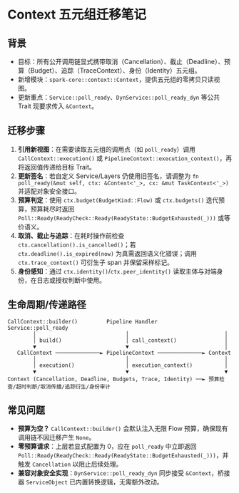 # Context 五元组迁移笔记

## 背景
- 目标：所有公开调用链显式携带取消（Cancellation）、截止（Deadline）、预算（Budget）、追踪（TraceContext）、身份（Identity）五元组。
- 新增模块：`spark-core::context::Context`，提供五元组的零拷贝只读视图。
- 更新重点：`Service::poll_ready`、`DynService::poll_ready_dyn` 等公共 Trait 现要求传入 `&Context`。

## 迁移步骤
1. **引用新视图**：在需要读取五元组的调用点（如 `poll_ready`）调用 `CallContext::execution()` 或 `PipelineContext::execution_context()`，再将返回值传递给目标 Trait。
2. **更新签名**：若自定义 Service/Layers 仍使用旧签名，请调整为 `fn poll_ready(&mut self, ctx: &Context<'_>, cx: &mut TaskContext<'_>)` 并适配对象安全接口。
3. **预算判定**：使用 `ctx.budget(BudgetKind::Flow)` 或 `ctx.budgets()` 迭代预算，预算耗尽时返回 `Poll::Ready(ReadyCheck::Ready(ReadyState::BudgetExhausted(_)))` 或等价语义。
4. **取消、截止与追踪**：在耗时操作前检查 `ctx.cancellation().is_cancelled()`；若 `ctx.deadline().is_expired(now)` 为真需返回语义化错误；调用 `ctx.trace_context()` 可衍生子 span 并保留采样标记。
5. **身份感知**：通过 `ctx.identity()`/`ctx.peer_identity()` 读取主体与对端身份，在日志或授权判断中使用。

## 生命周期/传递路径
```
CallContext::builder()         Pipeline Handler             Service::poll_ready
        │                            │                              │
        │ build()                    │ call_context()               │
        ▼                            ▼                              │
   CallContext ──────────────► PipelineContext ──────────────► Context
        │                            │                              │
        │ execution()                │ execution_context()          │
        ▼                            ▼                              ▼
Context (Cancellation, Deadline, Budgets, Trace, Identity) ──► 预算检查/超时判断/取消传播/追踪衍生/身份审计
```

## 常见问题
- **预算为空？** `CallContext::builder()` 会默认注入无限 Flow 预算，确保现有调用链不因迁移产生 `None`。
- **零预算请求**：上层若显式配置为 0，应在 `poll_ready` 中立即返回 `Poll::Ready(ReadyCheck::Ready(ReadyState::BudgetExhausted(_)))`，并触发 `Cancellation` 以阻止后续处理。
- **兼容对象安全实现**：`DynService::poll_ready_dyn` 同步接受 `&Context`，桥接器 `ServiceObject` 已内置转换逻辑，无需额外改动。
